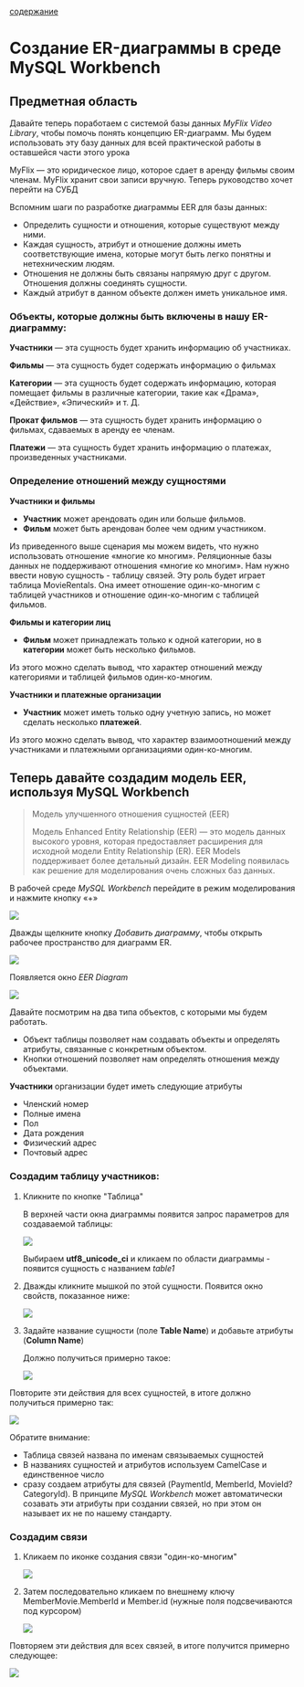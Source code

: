 [содержание](/readme.md)

# Создание ER-диаграммы в среде MySQL Workbench

## Предметная область

Давайте теперь поработаем с системой базы данных *MyFlix Video Library*, чтобы помочь понять концепцию ER-диаграмм. Мы будем использовать эту базу данных для всей практической работы в оставшейся части этого урока

MyFlix — это юридическое лицо, которое сдает в аренду фильмы своим членам. MyFlix хранит свои записи вручную. Теперь руководство хочет перейти на СУБД

Вспомним шаги по разработке диаграммы EER для базы данных:

* Определить сущности и отношения, которые существуют между ними.
* Каждая сущность, атрибут и отношение должны иметь соответствующие имена, которые могут быть легко понятны и нетехническим людям.
* Отношения не должны быть связаны напрямую друг с другом. Отношения должны соединять сущности.
* Каждый атрибут в данном объекте должен иметь уникальное имя.

### Объекты, которые должны быть включены в нашу ER-диаграмму:

**Участники** — эта сущность будет хранить информацию об участниках.

**Фильмы** — эта сущность будет содержать информацию о фильмах

**Категории** — эта сущность будет содержать информацию, которая помещает фильмы в различные категории, такие как «Драма», «Действие», «Эпический» и т. Д.

**Прокат фильмов** — эта сущность будет хранить информацию о фильмах, сдаваемых в аренду ее членам.

**Платежи** — эта сущность будет хранить информацию о платежах, произведенных участниками.

### Определение отношений между сущностями

**Участники и фильмы**

* **Участник** может арендовать один или больше фильмов.
* **Фильм** может быть арендован более чем одним участником.

Из приведенного выше сценария мы можем видеть, что нужно использовать отношение «многие ко многим». Реляционные базы данных не поддерживают отношения «многие ко многим». Нам нужно ввести новую сущность - таблицу связей. Эту роль будет играет таблица MovieRentals. Она имеет отношение один-ко-многим с таблицей участников и отношение один-ко-многим с таблицей фильмов.

**Фильмы и категории лиц**

* **Фильм** может принадлежать только к одной категории, но в **категории** может быть несколько фильмов.

Из этого можно сделать вывод, что характер отношений между категориями и таблицей фильмов один-ко-многим.

**Участники и платежные организации**

* **Участник** может иметь только одну учетную запись, но может сделать несколько **платежей**.

Из этого можно сделать вывод, что характер взаимоотношений между участниками и платежными организациями один-ко-многим.

## Теперь давайте создадим модель EER, используя MySQL Workbench

>Модель улучшенного отношения сущностей (EER)
>
>Модель Enhanced Entity Relationship (EER) — это модель данных высокого уровня, которая предоставляет расширения для исходной модели Entity Relationship (ER). EER Models поддерживает более детальный дизайн. EER Modeling появилась как решение для моделирования очень сложных баз данных.

В рабочей среде *MySQL Workbench* перейдите в режим моделирования и нажмите кнопку «+»

![](../img/01012.png)

Дважды щелкните кнопку *Добавить диаграмму*, чтобы открыть рабочее пространство для диаграмм ER.

![](../img/01013.png)

Появляется окно *EER Diagram*

![](../img/01014.png)

Давайте посмотрим на два типа объектов, с которыми мы будем работать.

* Объект таблицы позволяет нам создавать объекты и определять атрибуты, связанные с конкретным объектом.
* Кнопки отношений позволяет нам определять отношения между объектами.

**Участники** организации будет иметь следующие атрибуты

* Членский номер
* Полные имена
* Пол
* Дата рождения
* Физический адрес
* Почтовый адрес

### Создадим таблицу участников:

1. Кликните по кнопке "Таблица"

    В верхней части окна диаграммы появится запрос параметров для создаваемой таблицы:

    ![](../img/01015.png)

    Выбираем **utf8_unicode_ci** и кликаем по области диаграммы - появится сущность с названием *table1*

2. Дважды кликните мышкой по этой сущности. Появится окно свойств, показанное ниже:

    ![](../img/01016.png)

3. Задайте название сущности (поле **Table Name**) и добавьте атрибуты (**Column Name**)

    Должно получиться примерно такое:

    ![](../img/01018.png)

Повторите эти действия для всех сущностей, в итоге должно получиться примерно так:

![](../img/01017.png)

Обратите внимание:

* Таблица связей названа по именам связываемых сущностей
* В названиях сущностей и атрибутов используем CamelCase и единственное число
* сразу создаем атрибуты для связей (PaymentId, MemberId, MovieId? CategoryId). В принципе *MySQL Workbench* может автоматически созавать эти атрибуты при создании связей, но при этом он называет их не по нашему стандарту.

### Создадим связи

1. Кликаем по иконке создания связи "один-ко-многим"

    ![](../img/01019.png)

2. Затем последовательно кликаем по внешнему ключу MemberMovie.MemberId и Member.id (нужные поля подсвечиваются под курсором)

    ![](../img/01020.png)

Повторяем эти действия для всех связей, в итоге получится примерно следующее:    

![](../img/01021.png)
